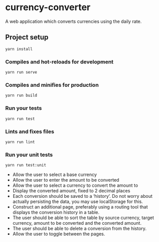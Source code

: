 # currency-converter

A web application which converts currencies using the daily rate.

## Project setup

```
yarn install
```

### Compiles and hot-reloads for development

```
yarn run serve
```

### Compiles and minifies for production

```
yarn run build
```

### Run your tests

```
yarn run test
```

### Lints and fixes files

```
yarn run lint
```

### Run your unit tests

```
yarn run test:unit
```

- Allow the user to select a base currency
- Allow the user to enter the amount to be converted
- Allow the user to select a currency to convert the amount to
- Display the converted amount, fixed to 2 decimal places
- Each conversion should be saved to a ‘history’. Do not worry about actually persisting the data,
  you may use localStorage for this.
- Construct an additional page, preferably using a routing tool that displays the conversion history in
  a table.
- The user should be able to sort the table by source currency, target currency, amount to be
  converted and the converted amount.
- The user should be able to delete a conversion from the history.
- Allow the user to toggle between the pages.
